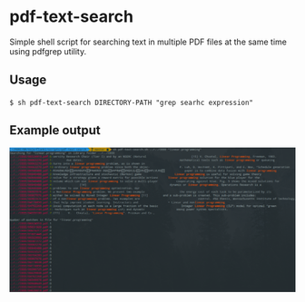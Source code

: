 # pdf-text-search
Simple shell script for searching text in multiple PDF files at the same time using pdfgrep utility.

## Usage
`$ sh pdf-text-search DIRECTORY-PATH "grep searhc expression"`

## Example output
![Showcase](https://raw.githubusercontent.com/DJakosa/pdf-text-search/master/showcase.png)
